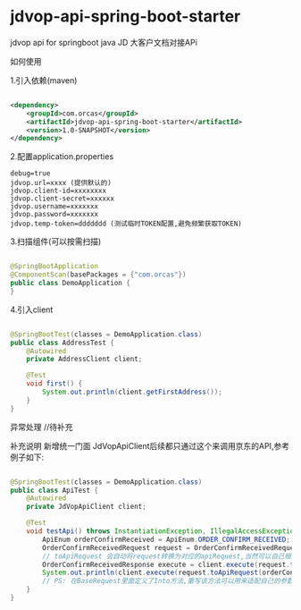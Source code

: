 # jdvop-api-spring-boot-starter

jdvop api for springboot java JD 大客户文档对接APi

如何使用

1.引入依赖(maven)

```xml

<dependency>
    <groupId>com.orcas</groupId>
    <artifactId>jdvop-api-spring-boot-starter</artifactId>
    <version>1.0-SNAPSHOT</version>
</dependency>
```

2.配置application.properties

```properties
debug=true
jdvop.url=xxxx (提供默认的)
jdvop.client-id=xxxxxxxx
jdvop.client-secret=xxxxxx
jdvop.username=xxxxxxx
jdvop.password=xxxxxxx
jdvop.temp-token=ddddddd (测试临时TOKEN配置,避免频繁获取TOKEN)
```

3.扫描组件(可以按需扫描)

```java

@SpringBootApplication
@ComponentScan(basePackages = {"com.orcas"})
public class DemoApplication {
}
```

4.引入client

```java

@SpringBootTest(classes = DemoApplication.class)
public class AddressTest {
    @Autowired
    private AddressClient client;

    @Test
    void first() {
        System.out.println(client.getFirstAddress());
    }
}
```

异常处理 //待补充

补充说明 新增统一门面 JdVopApiClient后续都只通过这个来调用京东的API,参考例子如下:

```java

@SpringBootTest(classes = DemoApplication.class)
public class ApiTest {
    @Autowired
    private JdVopApiClient client;

    @Test
    void testApi() throws InstantiationException, IllegalAccessException {
        ApiEnum orderConfirmReceived = ApiEnum.ORDER_CONFIRM_RECEIVED;
        OrderConfirmReceivedRequest request = OrderConfirmReceivedRequest.builder().jdOrderId(45465465L).build();
        // toApiRequest 会自动将request转换为对应的apiRequest,当然可以自己根据类型来声明入参,这样写比较方便
        OrderConfirmReceivedResponse execute = client.execute(request.toApiRequest(orderConfirmReceived));
        System.out.println(client.execute(request.toApiRequest(orderConfirmReceived)));
        // PS: 在BaseRequest里面定义了Into方法,重写该方法可以用来适配自己的参数转换成京东的参数,方便对外暴露参数,避免因为京东接口参数不规范恶心影响写代码心情
    }
}
```